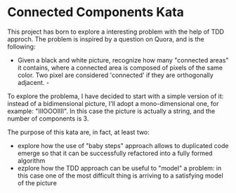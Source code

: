 # Connected Components Kata

This project has born to explore a interesting problem with the help of TDD approch.
The problem is inspired by a question on Quora, and is the following:

- Given a black and white picture, recognize how many "connected areas" it contains,
where a connected area is composed of pixels of the same color. Two pixel are considered 
'connected' if they are orthogonally adjacent. - 

To explore the problema, I have decided to start with a simple version of it:
instead of a bidimensional picture, I'll adopt a mono-dimensional one, for example:
"IIIOOOIIII". In this case the picture is actually a string, and the number of components is 3.

The purpose of this kata are, in fact, at least two:
- explore how the use of "baby steps" approach allows to duplicated code emerge so that it 
can be successfully refactored into a fully formed algorithm
- ezplore how the TDD approach can be useful to "model" a problem: in this case 
one of the most difficult thing is arriving to a satisfying model of the picture
